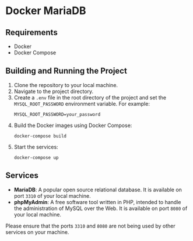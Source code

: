 # Docker MariaDB

## Requirements

- Docker
- Docker Compose

## Building and Running the Project

1. Clone the repository to your local machine.
2. Navigate to the project directory.
3. Create a `.env` file in the root directory of the project and set the `MYSQL_ROOT_PASSWORD` environment variable. For example:
   ```
   MYSQL_ROOT_PASSWORD=your_password
   ```
4. Build the Docker images using Docker Compose:
   ```
   docker-compose build
   ```
5. Start the services:
   ```
   docker-compose up
   ```

## Services

- **MariaDB**: A popular open source relational database. It is available on port `3310` of your local machine.
- **phpMyAdmin**: A free software tool written in PHP, intended to handle the administration of MySQL over the Web. It is available on port `8080` of your local machine.

Please ensure that the ports `3310` and `8080` are not being used by other services on your machine.
